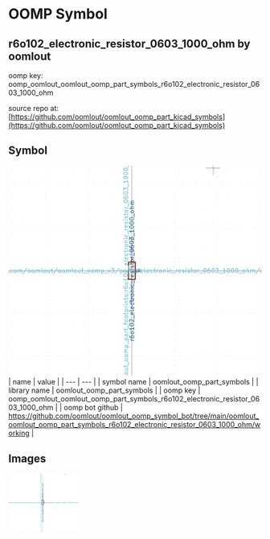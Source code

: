 # OOMP Symbol  
## r6o102_electronic_resistor_0603_1000_ohm  by oomlout  
  
oomp key: oomp_oomlout_oomlout_oomp_part_symbols_r6o102_electronic_resistor_0603_1000_ohm  
  
source repo at: [https://github.com/oomlout/oomlout_oomp_part_kicad_symbols](https://github.com/oomlout/oomlout_oomp_part_kicad_symbols)  
## Symbol  
  
[![working.png](working_600.png)](working.png)  
| name | value | 
| --- | --- | 
| symbol name | oomlout_oomp_part_symbols | 
| library name | oomlout_oomp_part_symbols | 
| oomp key | oomp_oomlout_oomlout_oomp_part_symbols_r6o102_electronic_resistor_0603_1000_ohm | 
| oomp bot github | https://github.com/oomlout/oomlout_oomp_symbol_bot/tree/main/oomlout_oomlout_oomp_part_symbols_r6o102_electronic_resistor_0603_1000_ohm/working | 
## Images  
  
[![working.png](working_140.png)](working.png)  
